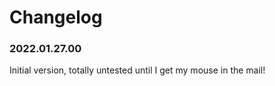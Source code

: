 # Changelog

### 2022.01.27.00

Initial version, totally untested until I get my mouse in the mail!
